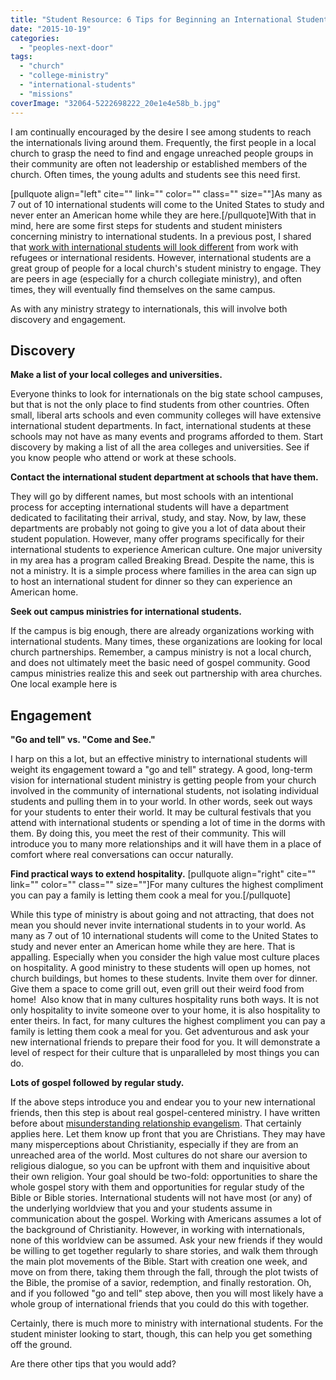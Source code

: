 ```yaml
---
title: "Student Resource: 6 Tips for Beginning an International Student Ministry"
date: "2015-10-19"
categories: 
  - "peoples-next-door"
tags: 
  - "church"
  - "college-ministry"
  - "international-students"
  - "missions"
coverImage: "32064-5222698222_20e1e4e58b_b.jpg"
---
```


I am continually encouraged by the desire I see among students to reach the internationals living around them. Frequently, the first people in a local church to grasp the need to find and engage unreached people groups in their community are often not leadership or established members of the church. Often times, the young adults and students see this need first.

\[pullquote align="left" cite="" link="" color="" class="" size=""\]As many as 7 out of 10 international students will come to the United States to study and never enter an American home while they are here.\[/pullquote\]With that in mind, here are some first steps for students and student ministers concerning ministry to international students. In a previous post, I shared that [work with international students will look different](http://blog.keelancook.com/2015/09/working-with-internationals-is-a-multi-faceted-ministry.html) from work with refugees or international residents. However, international students are a great group of people for a local church's student ministry to engage. They are peers in age (especially for a church collegiate ministry), and often times, they will eventually find themselves on the same campus.

As with any ministry strategy to internationals, this will involve both discovery and engagement.

## Discovery

**Make a list of your local colleges and universities.** 

Everyone thinks to look for internationals on the big state school campuses, but that is not the only place to find students from other countries. Often small, liberal arts schools and even community colleges will have extensive international student departments. In fact, international students at these schools may not have as many events and programs afforded to them. Start discovery by making a list of all the area colleges and universities. See if you know people who attend or work at these schools.

**Contact the international student department at schools that have them.**

They will go by different names, but most schools with an intentional process for accepting international students will have a department dedicated to facilitating their arrival, study, and stay. Now, by law, these departments are probably not going to give you a lot of data about their student population. However, many offer programs specifically for their international students to experience American culture. One major university in my area has a program called Breaking Bread. Despite the name, this is not a ministry. It is a simple process where families in the area can sign up to host an international student for dinner so they can experience an American home.

**Seek out campus ministries for international students.** 

If the campus is big enough, there are already organizations working with international students. Many times, these organizations are looking for local church partnerships. Remember, a campus ministry is not a local church, and does not ultimately meet the basic need of gospel community. Good campus ministries realize this and seek out partnership with area churches. One local example here is

## Engagement

**"Go and tell" vs. "Come and See."** 

I harp on this a lot, but an effective ministry to international students will weight its engagement toward a "go and tell" strategy. A good, long-term vision for international student ministry is getting people from your church involved in the community of international students, not isolating individual students and pulling them in to your world. In other words, seek out ways for your students to enter their world. It may be cultural festivals that you attend with international students or spending a lot of time in the dorms with them. By doing this, you meet the rest of their community. This will introduce you to many more relationships and it will have them in a place of comfort where real conversations can occur naturally.

**Find practical ways to extend hospitality.** \[pullquote align="right" cite="" link="" color="" class="" size=""\]For many cultures the highest compliment you can pay a family is letting them cook a meal for you.\[/pullquote\]

While this type of ministry is about going and not attracting, that does not mean you should never invite international students in to your world. As many as 7 out of 10 international students will come to the United States to study and never enter an American home while they are here. That is appalling. Especially when you consider the high value most culture places on hospitality. A good ministry to these students will open up homes, not church buildings, but homes to these students. Invite them over for dinner. Give them a space to come grill out, even grill out their weird food from home!  Also know that in many cultures hospitality runs both ways. It is not only hospitality to invite someone over to your home, it is also hospitality to enter theirs. In fact, for many cultures the highest compliment you can pay a family is letting them cook a meal for you. Get adventurous and ask your new international friends to prepare their food for you. It will demonstrate a level of respect for their culture that is unparalleled by most things you can do.

**Lots of gospel followed by regular study.** 

If the above steps introduce you and endear you to your new international friends, then this step is about real gospel-centered ministry. I have written before about [misunderstanding relationship evangelism](http://blog.keelancook.com/2015/09/a-word-of-caution-concerning-relationship-evangelism.html). That certainly applies here. Let them know up front that you are Christians. They may have many misperceptions about Christianity, especially if they are from an unreached area of the world. Most cultures do not share our aversion to religious dialogue, so you can be upfront with them and inquisitive about their own religion. Your goal should be two-fold: opportunities to share the whole gospel story with them and opportunities for regular study of the Bible or Bible stories. International students will not have most (or any) of the underlying worldview that you and your students assume in communication about the gospel. Working with Americans assumes a lot of the background of Christianity. However, in working with internationals, none of this worldview can be assumed. Ask your new friends if they would be willing to get together regularly to share stories, and walk them through the main plot movements of the Bible. Start with creation one week, and move on from there, taking them through the fall, through the plot twists of the Bible, the promise of a savior, redemption, and finally restoration. Oh, and if you followed "go and tell" step above, then you will most likely have a whole group of international friends that you could do this with together.

Certainly, there is much more to ministry with international students. For the student minister looking to start, though, this can help you get something off the ground.

Are there other tips that you would add?
